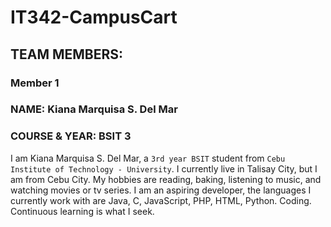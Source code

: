 # IT342-CampusCart
## TEAM MEMBERS:
### Member 1
### NAME: Kiana Marquisa S. Del Mar <br>
### COURSE & YEAR: BSIT 3
I am Kiana Marquisa S. Del Mar, a `3rd year BSIT` student from `Cebu Institute of Technology - University`.
I currently live in Talisay City, but I am from Cebu City. My hobbies are reading, baking, listening to music, and watching movies or tv series.
I am an aspiring developer, the languages I currently work with are Java, C, JavaScript, PHP, HTML, Python. Coding.
Continuous learning is what I seek.